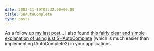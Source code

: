 ```yaml
---
date: 2003-11-19T02:32:00+00:00
title: SHAutoComplete
type: posts
---
```

As a follow up [my last post](https://weblogs.asp.net/duncanma/posts/38416.aspx)... I also found [this fairly clear and simple explanation of using just SHAutoComplete](https://www.vbaccelerator.com/home/NET/Code/Libraries/Shell_Projects/Auto-File_Completion_for_Text_Boxes_and_Combo_Boxes/article.asp) (which is much easier than implementing IAutoComplete2) in your applications
